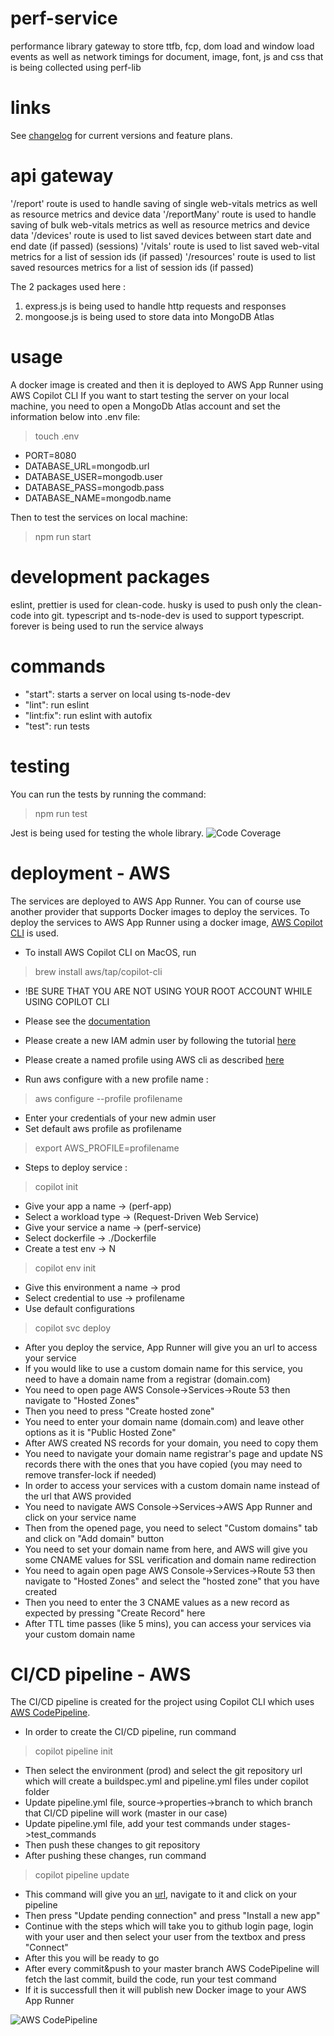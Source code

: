 # perf-service
performance library gateway to store ttfb, fcp, dom load and window load events as well as network timings for document, image, font, js and css that is being collected using perf-lib

# links
See [changelog](./CHANGELOG.md) for current versions and feature plans.

# api gateway
'/report' route is used to handle saving of single web-vitals metrics as well as resource metrics and device data
'/reportMany' route is used to handle saving of bulk web-vitals metrics as well as resource metrics and device data 
'/devices' route is used to list saved devices between start date and end date (if passed) (sessions)
'/vitals' route is used to list saved web-vital metrics for a list of session ids (if passed)
'/resources' route is used to list saved resources metrics for a list of session ids (if passed)

The 2 packages used here :
1. express.js is being used to handle http requests and responses
2. mongoose.js is being used to store data into MongoDB Atlas

# usage
A docker image is created and then it is deployed to AWS App Runner using AWS Copilot CLI
If you want to start testing the server on your local machine, you need to open a MongoDb Atlas account and set the information below into .env file:
> touch .env
- PORT=8080
- DATABASE_URL=mongodb.url
- DATABASE_USER=mongodb.user
- DATABASE_PASS=mongodb.pass
- DATABASE_NAME=mongodb.name

Then to test the services on local machine:
> npm run start

# development packages
eslint, prettier is used for clean-code.
husky is used to push only the clean-code into git.
typescript and ts-node-dev is used to support typescript.
forever is being used to run the service always

# commands
- "start": starts a server on local using ts-node-dev
- "lint": run eslint
- "lint:fix": run eslint with autofix
- "test": run tests

# testing
You can run the tests by running the command:
> npm run test

Jest is being used for testing the whole library.
![Code Coverage](./assets/test-coverage.png)

# deployment - AWS
The services are deployed to AWS App Runner. You can of course use another provider that supports Docker images to deploy the services.
To deploy the services to AWS App Runner using a docker image, [AWS Copilot CLI](https://github.com/aws/copilot-cli) is used.
- To install AWS Copilot CLI on MacOS, run
> brew install aws/tap/copilot-cli

- !BE SURE THAT YOU ARE NOT USING YOUR ROOT ACCOUNT WHILE USING COPILOT CLI
- Please see the [documentation](https://github.com/aws/copilot-cli/blob/mainline/site/content/docs/credentials.en.md)
- Please create a new IAM admin user by following the tutorial [here](https://docs.aws.amazon.com/IAM/latest/UserGuide/getting-started_create-admin-group.html)
- Please create a named profile using AWS cli as described [here](https://docs.aws.amazon.com/cli/latest/userguide/cli-configure-profiles.html)

- Run aws configure with a new profile name :
> aws configure --profile profilename
- Enter your credentials of your new admin user
- Set default aws profile as profilename
> export AWS_PROFILE=profilename

- Steps to deploy service :
> copilot init
- Give your app a name      -> (perf-app)
- Select a workload type    -> (Request-Driven Web Service)
- Give your service a name  -> (perf-service)
- Select dockerfile         -> ./Dockerfile
- Create a test env         -> N
> copilot env init
- Give this environment a name  -> prod
- Select credential to use      -> profilename
- Use default configurations
> copilot svc deploy

- After you deploy the service, App Runner will give you an url to access your service
- If you would like to use a custom domain name for this service, you need to have a domain name from a registrar (domain.com)
- You need to open page AWS Console->Services->Route 53 then navigate to "Hosted Zones"
- Then you need to press "Create hosted zone" 
- You need to enter your domain name (domain.com) and leave other options as it is "Public Hosted Zone"
- After AWS created NS records for your domain, you need to copy them
- You need to navigate your domain name registrar's page and update NS records there with the ones that you have copied (you may need to remove transfer-lock if needed)
- In order to access your services with a custom domain name instead of the url that AWS provided
- You need to navigate AWS Console->Services->AWS App Runner and click on your service name
- Then from the opened page, you need to select "Custom domains" tab and click on "Add domain" button
- You need to set your domain name from here, and AWS will give you some CNAME values for SSL verification and domain name redirection
- You need to again open page AWS Console->Services->Route 53 then navigate to "Hosted Zones" and select the "hosted zone" that you have created
- Then you need to enter the 3 CNAME values as a new record as expected by pressing "Create Record" here
- After TTL time passes (like 5 mins), you can access your services via your custom domain name

# CI/CD pipeline - AWS
The CI/CD pipeline is created for the project using Copilot CLI which uses [AWS CodePipeline](https://aws.amazon.com/blogs/containers/enabling-continuous-workflows-for-aws-app-runner-service-with-persistency-using-aws-copilot-cli/).
- In order to create the CI/CD pipeline, run command
> copilot pipeline init
- Then select the environment (prod) and select the git repository url which will create a buildspec.yml and pipeline.yml files under copilot folder
- Update pipeline.yml file, source->properties->branch to which branch that CI/CD pipeline will work (master in our case)
- Update pipeline.yml file, add your test commands under stages->test_commands
- Then push these changes to git repository
- After pushing these changes, run command
> copilot pipeline update
- This command will give you an [url](https://console.aws.amazon.com/codesuite/settings/connections), navigate to it and click on your pipeline
- Then press "Update pending connection" and press "Install a new app"
- Continue with the steps which will take you to github login page, login with your user and then select your user from the textbox and press "Connect"
- After this you will be ready to go
- After every commit&push to your master branch AWS CodePipeline will fetch the last commit, build the code, run your test command
- If it is successfull then it will publish new Docker image to your AWS App Runner

![AWS CodePipeline](./assets/code-pipeline.png)